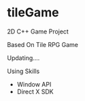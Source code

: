 # tileGame


2D C++ Game Project

Based On Tile RPG Game

Updating....

Using Skills

 - Window API
 - Direct X SDK
